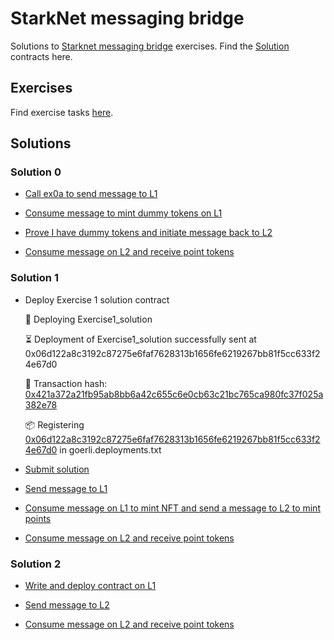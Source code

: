 # StarkNet messaging bridge

Solutions to [Starknet messaging bridge](https://github.com/0xSachinK/starknet-messaging-bridge) exercises. Find the [Solution](https://github.com/0xSachinK/starknet-messaging-bridge/tree/main/contracts/Solutions) contracts here.

## Exercises

Find exercise tasks [here](https://github.com/starknet-edu/starknet-messaging-bridge#tasks-list).

## Solutions

### Solution 0

- [Call ex0a to send message to L1](https://goerli.voyager.online/tx/0x5829a504dff489a1f7ad7cd7ae2bc1ef479bcb70c0312d64d353c11a42ebcb4)

- [Consume message to mint dummy tokens on L1](https://goerli.etherscan.io/tx/0x38982c605c8a8f89e72659cbaa0249c30f23129520fe2104effe8db2bc1de187)

- [Prove I have dummy tokens and initiate message back to L2](https://goerli.etherscan.io/tx/0xf21007ba46cab83b030e01c85dd62cf00aac8afcd0dce7def4e0d25a6b1d8e51)

- [Consume message on L2 and receive point tokens]()


### Solution 1

- Deploy Exercise 1 solution contract

    🚀 Deploying Exercise1_solution

    ⏳ ️Deployment of Exercise1_solution successfully sent at 0x06d122a8c3192c87275e6faf7628313b1656fe6219267bb81f5cc633f24e67d0

    🧾 Transaction hash: [0x421a372a21fb95ab8bb6a42c655c6e0cb63c21bc765ca980fc37f025a382e78](https://goerli.voyager.online/tx/0x421a372a21fb95ab8bb6a42c655c6e0cb63c21bc765ca980fc37f025a382e78)

    📦 Registering [0x06d122a8c3192c87275e6faf7628313b1656fe6219267bb81f5cc633f24e67d0](https://goerli.voyager.online/contract/0x06d122a8c3192c87275e6faf7628313b1656fe6219267bb81f5cc633f24e67d0) in goerli.deployments.txt

- [Submit solution](https://goerli.voyager.online/tx/0x58e36937ba59241d79ad875ba9a6d3678c7126bb93f1d1edaeb6310a54aa25b)

- [Send message to L1](https://goerli.voyager.online/tx/0x3e409c225b82257561dcd4a1347694a8a1d2e38fb975442abe6f2c3f08d6c90)

- [Consume message on L1 to mint NFT and send a message to L2 to mint points](https://goerli.etherscan.io/tx/0xdc5674f0414e3a7187c9715c867147c2e06bf4c4ded325216d01e918727281aa)

- [Consume message on L2 and receive point tokens](https://goerli.voyager.online/tx/0xccacffff36905d2904bacbb9473e8992147454587d95e531d8716e02471530#overview)

### Solution 2

- [Write and deploy contract on L1](https://goerli.etherscan.io/tx/0xab5b56436ba3c5db013f6df98c0e683f14aae67f027ca7bb6af9d2e923d0e7fa)

- [Send message to L2](https://goerli.etherscan.io/tx/0xd2030032642b99a692e67894407d3c85556403cae4e4bebaa60b403e83669fdc)

- [Consume message on L2 and receive point tokens]()
